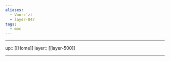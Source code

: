 ```yaml
---
aliases:
  - Voorz'zt
  - layer-047
tags:
  - moc
---
```


***

up:: [[Home]]
layer:: [[layer-500]]

***
